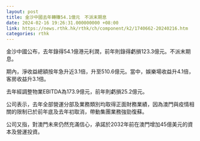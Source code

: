 ```yaml
---
layout: post
title: 金沙中國去年轉賺54.1億元　不派末期息
date: 2024-02-16 19:26:31.000000000 +08:00
link: https://news.rthk.hk/rthk/ch/component/k2/1740662-20240216.htm
categories: rthk
---
```


金沙中國公布，去年錄得54.1億港元利潤，前年則錄得虧損123.3億元。不派末期息。

期內，淨收益總額按年急升近3.1倍，升至510.6億元。當中，娛樂場收益升4.1倍，客房收益升3.1倍。

去年經調整物業EBITDA為173.9億元，前年則虧損25.2億元。

公司表示，去年全部營運分部及業務類別均取得正面財務業績，因為澳門與疫情相關的限制已於前年底及去年初取消，帶動集團業務強勁復蘇。

公司又指，對澳門未來仍然充滿信心，承諾於2032年前在澳門增加45億美元的資本及營運投資。
